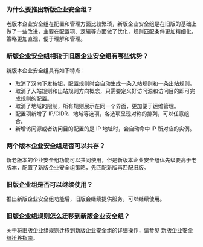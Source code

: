 ### 为什么要推出新版企业安全组？
老版本企业安全组在配置和管理方面比较繁琐，新版企业安全组是在旧版的基础上做了一些改进，主要在配置项、逻辑等方面做了优化，规则匹配条件更加精细化，策略更加直观，便于理解和管理。

### 新版企业安全组相较于旧版企业安全组有哪些优势？
新版本企业安全组具有如下特点：
- 取消了双向下发按钮，配置规则时会自动生成一条入站规则和一条出站规则。
- 取消了入站规则和出站规则方向概念，只需要定义好访问源和访问目的即可完成规则的配置。
- 取消了地域的限制，所有规则展示在同一个界面，更加便于运维管理。
- 配置项新增了 IP/CIDR、地域等选项，各选项呈现对称的排列，可以任意组合。
- 新增访问源或者访问目的配置的是 IP 地址时，会自动命中 IP 所对应的实例。

### 两个版本企业安全组是否可以共存？
新老版本的企业安全组功能可以共同使用，但是新版本企业安全组优先级要高于老版本，配置了新版企业安全组策略，先匹配新版再匹配旧版。

### 旧版企业组是否可以继续使用？
推出新版企业安全组功能后，旧版会继续提供服务，可以继续使用。

### 旧版企业组规则怎么迁移到新版企业安全组？
关于将旧版企业组规则迁移到新版企业安全组的详细操作，请参见 [新版企业安全组迁移指南](https://cloud.tencent.com/document/product/1132/65847)。
